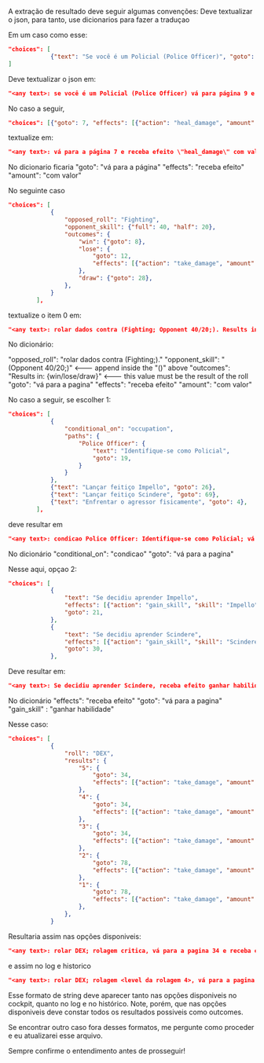 A extração de resultado deve seguir algumas convenções:
Deve textualizar o json, para tanto, use dicionarios para fazer a traduçao

Em um caso como esse:

```json
"choices": [
            {"text": "Se você é um Policial (Police Officer)", "goto": 9, "set-occupation": "Police Officer"},
]
```

Deve textualizar o json em:

```json
"<any text>: se você é um Policial (Police Officer) vá para página 9 e atribua occupation Police Officer"
```

No caso a seguir,

```json
"choices": [{"goto": 7, "effects": [{"action": "heal_damage", "amount": 4}]}],
```

textualize em:

```json
"<any text>: vá para a página 7 e receba efeito \"heal_damage\" com valor 4"
```

No dicionario ficaria
"goto": "vá para a página"
"effects": "receba efeito"
"amount": "com valor"

No seguinte caso

```json
"choices": [
            {
                "opposed_roll": "Fighting",
                "opponent_skill": {"full": 40, "half": 20},
                "outcomes": {
                    "win": {"goto": 8},
                    "lose": {
                        "goto": 12,
                        "effects": [{"action": "take_damage", "amount": 2}],
                    },
                    "draw": {"goto": 28},
                },
            }
        ],
```

textualize o item 0 em:

```json
"<any text>: rolar dados contra (Fighting; Opponent 40/20;). Results in: lose, vá para a pagina 12 e receba efeito \"take_damage\" com valor 2"
```

No dicionário:

"opposed_roll": "rolar dados contra (Fighting;)."
"opponent_skill": "(Opponent 40/20;)" <--- append inside the "()" above
"outcomes": "Results in: {win/lose/draw}" <--- this value must be the result of the roll
"goto": "vá para a pagina"
"effects": "receba efeito"
"amount": "com valor"

No caso a seguir, se escolher 1:

```json
"choices": [
            {
                "conditional_on": "occupation",
                "paths": {
                    "Police Officer": {
                        "text": "Identifique-se como Policial",
                        "goto": 19,
                    }
                }
            },
            {"text": "Lançar feitiço Impello", "goto": 26},
            {"text": "Lançar feitiço Scindere", "goto": 69},
            {"text": "Enfrentar o agressor fisicamente", "goto": 4},
        ],
```

deve resultar em
```json
"<any text>: condicao Police Officer: Identifique-se como Policial; vá para a pagina 19"
```
No dicionário
"conditional_on": "condicao"
"goto": "vá para a pagina"

Nesse aqui, opçao 2:
```json
"choices": [
            {
                "text": "Se decidiu aprender Impello",
                "effects": [{"action": "gain_skill", "skill": "Impello"}],
                "goto": 21,
            },
            {
                "text": "Se decidiu aprender Scindere",
                "effects": [{"action": "gain_skill", "skill": "Scindere"}],
                "goto": 30,
            },
```
Deve resultar em: 
```json
"<any text>: Se decidiu aprender Scindere, receba efeito ganhar habilidade Scindere; vá para a pagina 30"
```
No dicionário
"effects": "receba efeito"
"goto": "vá para a pagina"
"gain_skill" : "ganhar habilidade"


Nesse caso:
```json
"choices": [
            {
                "roll": "DEX",
                "results": {
                    "5": {
                        "goto": 34,
                        "effects": [{"action": "take_damage", "amount": 2}],
                    },
                    "4": {
                        "goto": 34,
                        "effects": [{"action": "take_damage", "amount": 2}],
                    },
                    "3": {
                        "goto": 34,
                        "effects": [{"action": "take_damage", "amount": 2}],
                    },
                    "2": {
                        "goto": 78,
                        "effects": [{"action": "take_damage", "amount": 3}],
                    },
                    "1": {
                        "goto": 78,
                        "effects": [{"action": "take_damage", "amount": 3}],
                    },
                },
            }
```

Resultaria assim nas opções disponiveis:

```json
"<any text>: rolar DEX; rolagem critica, vá para a pagina 34 e receba efeito \"take_damage\" com valor 2; rolagem <level da rolagem 4>, vá para a pagina 34 e receba efeito \"take_damage\" com valor 2; rolagem <level da rolagem 3>, vá para a pagina 78 e receba efeito \"take_damage\" com valor 3; rol..."

```
e assim no log e historico

```json
"<any text>: rolar DEX; rolagem <level da rolagem 4>, vá para a pagina 34 e receba efeito \"take_damage\" com valor 2;"

```

Esse formato de string deve aparecer tanto nas opções disponiveis no cockpit, quanto no log e no histórico. Note, porém, que nas opções disponiveis deve constar todos os resultados possiveis como outcomes.

Se encontrar outro caso fora desses formatos, me pergunte como proceder e eu atualizarei esse arquivo.

Sempre confirme o entendimento antes de prosseguir!
 